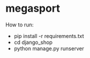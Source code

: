 # megasport


How to run:


* pip install -r requirements.txt
* cd django_shop
* python manage.py runserver